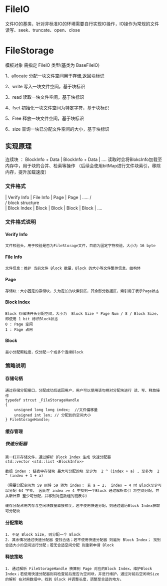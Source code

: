 # FileIO
文件IO的基类，针对非标准IO的环境需要自行实现IO操作，IO操作为常规的文件读写、seek、truncate、open、close

# FileStorage
模板对象 需指定 FileIO 类型(基类为 BaseFileIO)

1、allocate 分配一块文件空间用于存储,返回块标识

2、write    写入一块文件空间，基于块标识

3、read     读取一块文件空间，基于块标识

4、fset     初始化一块文件空间为特定字符，基于块标识

5、Free     释放一块文件空间，基于块标识

6、size     查询一块已分配文件空间的大小，基于块标识

## 实现原理
连续块 ：  BlockInfo + Data | BlockInfo + Data | ....
读取时会将BlokcInfo加载至内存中，用于块的合并、检索等操作
（后续会使用bitMap进行文件块索引，移除内存，提升加载速度）


### 文件格式

| Verify Info | File Info | Page | Page | .....
                         /         \
                     / block structure \
| Block Index | Block | Block | Block | Block | .... 

### 文件格式说明

#### Verify Info
    文件校验头，用于校验是否为FileStorage文件，目前为固定字符校验，大小为 16 byte

#### File Info
    文件信息：维护 当前文件 Block 数量，Block 的大小等文件整体信息，结构体

#### Page
    存储块：大小固定的存储块，头为定长的块索引区，其余部分数据区，索引用于表示Page状态

#### Block Index
    Block 存储块开头分配空间，大小为  Block Size * Page Num / 8 / Block Size，即使用 1 bit 标识Block状态
    0 : Page 空闲
    1 : Page 占用

#### Block
    最小分配颗粒度，仅分配一个或多个连续Block

### 策略说明

#### 存储句柄
    通过存储分配接口，分配成功后返回用户，用户可以使用该句柄对分配块进行 读、写、释放操作
    typedef strcut _FileStorageHandle
    {
        unsigned long long index;  //文件偏移量
        unsigned int len; // 分配到的空间大小
    } FileStorageHandle;
    
#### 缓存管理

##### 快速分配器 
    第一打开存储文件，通过解析 Block Index 生成 快速分配器
    std::vector <std::list <BlockInfo>> 

    数组 index : 链表中存储块 最大可分配的块 至少为  2 ^ (index + a) , 至多为  2 ^ (index + 1 + a)
    
    （需要分配空间为 59 则将 59 转为 index； 若 a = 2;  index = 4 时 Block至少可以分配 64 字节， 因此在 index >= 4 中找到一个Block 通过解析索引 将空间分配，并从新计算 至少可分配，并移到对应数组的链表中）
    
    缓存分配占用内存与空闲块数量直接相关，若不使用快速分配，则通过遍历Block Index获取可分配块

#### 分配策略
    1. 不足 Block Size, 则分配一个 Block
    2. 其余情况通过快速分配器 查找合适；若不使用快速分配器 则遍历 Block Index； 找到合适大小的空间进行分配；若无合适空间分配 则重新申请 Block

#### 释放策略
    1. 通过解析 FileStorageHandle 换算到 Page 对应的Block Index，维护Block Index；若使用快速分配器则将检查前后是否为空闲块，并进行维护，通过对前后空闲块Size的解析 在对用数组中，找到 Block 并调整长度，调整至合适的地方。


